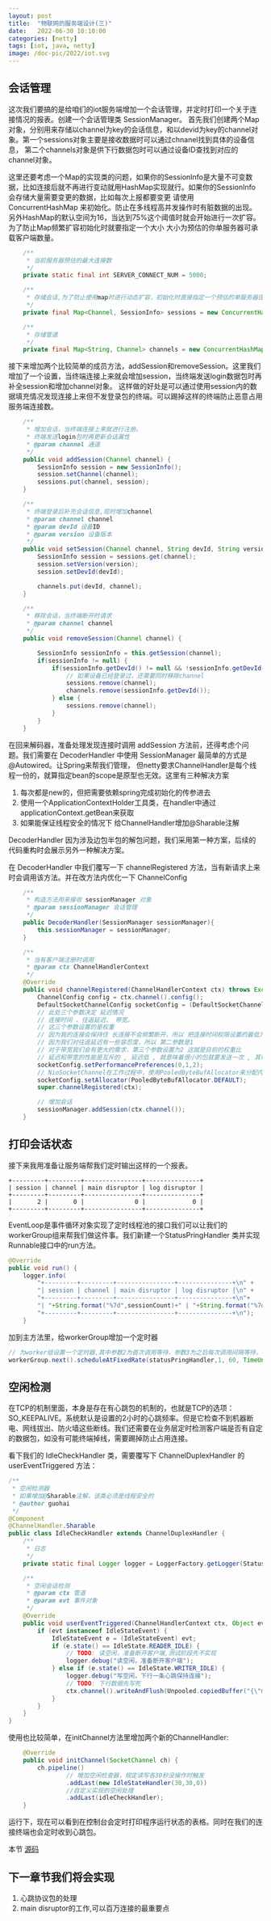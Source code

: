 ```yaml
---
layout: post
title:  "物联网的服务端设计(三)"
date:   2022-06-30 10:10:00
categories: [netty]
tags: [iot, java, netty]
image: /doc-pic/2022/iot.svg
---
```


## 会话管理

这次我们要搞的是给咱们的iot服务端增加一个会话管理，并定时打印一个关于连接情况的报表。创建一个会话管理类 SessionManager。
首先我们创建两个Map对象，分别用来存储以channel为key的会话信息，和以devid为key的channel对象。第一个sessions对象主要是接收数据时可以通过chnanel找到具体的设备信息，
第二个channels对象是供下行数据包时可以通过设备ID查找到对应的channel对象。

这里还要考虑一个Map的实现类的问题，如果你的SessionInfo是大量不可变数据，比如连接后就不再进行变动就用HashMap实现就行。如果你的SessionInfo会存储大量需要变更的数据，比如每次上报都要变更
请使用 ConcurrentHashMap 来初始化。防止在多线程高并发操作时有脏数据的出现。另外HashMap的默认空间为16，当达到75%这个阈值时就会开始进行一次扩容。为了防止Map频繁扩容初始化时就要指定一个大小
大小为预估的你单服务器可承载客户端数量。

~~~ java 
    /**
     * 当前服务器预估的最大连接数
     */
    private static final int SERVER_CONNECT_NUM = 5000;

    /**
     * 存储会话,为了防止使用map时进行动态扩容，初始化时直接指定一个预估的单服务器连接数
     */
    private final Map<Channel, SessionInfo> sessions = new ConcurrentHashMap<>(SERVER_CONNECT_NUM);

    /**
     * 存储管道
     */
    private final Map<String, Channel> channels = new ConcurrentHashMap<>(SERVER_CONNECT_NUM);
~~~

接下来增加两个比较简单的成员方法，addSession和removeSession。这里我们增加了一个设置，当终端连接上来就会增加session，当终端发送login数据包时再补全session和增加channel对象。
这样做的好处是可以通过使用session内的数据填充情况发现连接上来但不发登录包的终端。可以踢掉这样的终端防止恶意占用服务端连接数。

~~~ java
    /**
     * 增加会话，当终端连接上来就进行注册。
     * 终端发送login包时再更新会话属性
     * @param channel 通道
     */
    public void addSession(Channel channel) {
        SessionInfo session = new SessionInfo();
        session.setChannel(channel);
        sessions.put(channel, session);
    }

    /**
     * 终端登录后补充会话信息,现时增加channel
     * @param channel channel
     * @param devId 设备ID
     * @param version 设备版本
     */
    public void setSession(Channel channel, String devId, String version){
        SessionInfo session = sessions.get(channel);
        session.setVersion(version);
        session.setDevId(devId);

        channels.put(devId, channel);
    }	

	/**
     * 移除会话，当终端断开时请求
     * @param channel channel
     */
    public void removeSession(Channel channel) {

        SessionInfo sessionInfo = this.getSession(channel);
        if(sessionInfo != null) {
            if(sessionInfo.getDevId() != null && !sessionInfo.getDevId().isEmpty()) {
                // 如果设备已经登录过，还需要同时移除channel
                sessions.remove(channel);
                channels.remove(sessionInfo.getDevId());
            } else {
                sessions.remove(channel);
            }
        }
    }
~~~

在回来解码器，准备处理发现连接时调用 addSession 方法前，还得考虑个问题。我们需要在 DecoderHandler 中使用 SessionManager 最简单的方式是 @Autowired。让Spring来帮我们管理，
但netty要求ChannelHandler是每个线程一份的，就算指定bean的scope是原型也无效。这里有三种解决方案

1. 每次都是new的，但把需要依赖spring完成初始化的传参进去
2. 使用一个ApplicationContextHolder工具类，在handler中通过applicationContext.getBean来获取
3. 如果能保证线程安全的情况下 给ChannelHandler增加@Sharable注解

DecoderHandler 因为涉及边包半包的解包问题，我们采用第一种方案，后续的代码重构时会展示另外一种解决方案。

在 DecoderHandler 中我们覆写一下 channelRegistered 方法，当有新请求上来时会调用该方法。并在改方法内优化一下 ChannelConfig 
~~~ java
    /**
     * 构造方法用来接收 sessionManager 对象
     * @param sessionManager 会话管理
     */
    public DecoderHandler(SessionManager sessionManager){
        this.sessionManager = sessionManager;
    }

    /**
     * 当有客户端注册时调用
     * @param ctx ChannelHandlerContext
     */
    @Override
    public void channelRegistered(ChannelHandlerContext ctx) throws Exception {
        ChannelConfig config = ctx.channel().config();
        DefaultSocketChannelConfig socketConfig = (DefaultSocketChannelConfig)config;
        // 此处三个参数决定 延迟情况
        // 连接时间 、往返延迟、 带宽。
        // 这三个参数设置的是权重
        // 因为我的连接会保持住 长连接不会频繁断开，所以 把连接时间权限设置的最低为0
        // 因为我们对往返延迟有一些容忍度，所以 第二参数是1
        // 对于带宽我们会有更大的需求，第三个参数设置为2 这就是目前的权重比
        // 延迟和带宽的性能是互斥的 , 延迟低 , 就意味着很小的包就要发送一次 , 其带宽就低了 , 延迟高了 , 每次积累很多数据才发送 , 其带宽就相应的提高了
        socketConfig.setPerformancePreferences(0,1,2);
        // NioSocketChannel在工作过程中，使用PooledByteBufAllocator来分配内存
        socketConfig.setAllocator(PooledByteBufAllocator.DEFAULT);
        super.channelRegistered(ctx);

        // 增加会话
        sessionManager.addSession(ctx.channel());
    }
~~~

## 打印会话状态

接下来我用准备让服务端帮我们定时输出这样的一个报表。

~~~ shell
+---------+---------+----------------+---------------+
| session | channel | main disruptor | log disruptor |
+---------+---------+----------------+---------------+
|       2 |       0 |              0 |             0 |
+---------+---------+----------------+---------------+
~~~
EventLoop是事件循环对象实现了定时线程池的接口我们可以让我们的workerGroup组来帮我们做这件事。我们新建一个StatusPringHandler 类并实现Runnable接口中的run方法。
~~~ java
@Override
public void run() {
    logger.info(
        "+---------+---------+----------------+---------------+\n" +
        "| session | channel | main disruptor | log disruptor |\n" +
        "+---------+---------+----------------+---------------+\n"+
        "| "+String.format("%7d",sessionCount)+" | "+String.format("%7d",channelCount)+" |        "+String.format("%7d",mainDis)+" |       "+String.format("%7d",logDis)+" |\n"+
        "+---------+---------+----------------+---------------+\n");
    }
~~~

加到主方法里，给workerGroup增加一个定时器

~~~ java
// 为worker组设置一个定时器,其中参数2为首次调用等待，参数3为之后每次调用间隔等待，参数4是时间单位
workerGroup.next().scheduleAtFixedRate(statusPringHandler,1, 60, TimeUnit.SECONDS);
~~~

## 空闲检测

在TCP的机制里面，本身是存在有心跳包的机制的，也就是TCP的选项：SO_KEEPALIVE。系统默认是设置的2小时的心跳频率。但是它检查不到机器断电、网线拔出、防火墙这些断线。我们还需要在业务层定时检测客户端是否有自定的数据包，如没有可能终端掉线，需要踢掉防止占用连接。

看下我们的 IdleCheckHandler 类，需要覆写下 ChannelDuplexHandler 的 userEventTriggered 方法：

~~~ java
/**
 * 空闲检测器
 * 如果增加@Sharable注解，该类必须是线程安全的
 * @author guohai
 */
@Component
@ChannelHandler.Sharable
public class IdleCheckHandler extends ChannelDuplexHandler {
    /**
     * 日志
     */
    private static final Logger logger = LoggerFactory.getLogger(StatusPringHandler.class);

    /**
     * 空闲会话检测
     * @param ctx 管道
     * @param evt 事件对象
     */
    @Override
    public void userEventTriggered(ChannelHandlerContext ctx, Object evt) {
        if (evt instanceof IdleStateEvent) {
            IdleStateEvent e = (IdleStateEvent) evt;
            if (e.state() == IdleState.READER_IDLE) {
                // TODO: 读空闲，准备断开客户端,测试阶段先不实现
                logger.debug("读空闲，准备断开客户端");
            } else if (e.state() == IdleState.WRITER_IDLE) {
                logger.debug("写空闲，下行一条心跳保持连接");
                // TODO: 下行数据先写死
                ctx.channel().writeAndFlush(Unpooled.copiedBuffer("{\"msgType\": 20, \"txNo\": \"1234567890123\"}\n", CharsetUtil.UTF_8));
            }
        }
    }
}
~~~

使用也比较简单，在initChannel方法里增加两个新的ChannelHandler:

~~~ java
	@Override
	public void initChannel(SocketChannel ch) {
		ch.pipeline()
				// 增加空闲检查器，规定读写各30秒没操作时触发
				.addLast(new IdleStateHandler(30,30,0))
				//自定义实现的空闲处理
				.addLast(idleCheckHandler);
	}
~~~

运行下，现在可以看到在控制台会定时打印程序运行状态的表格。同时在我们的连接终端也会定时收到心跳包。


本节 [源码](https://github.com/guohai163/iot-server/tree/v0.2)


## 下一章节我们将会实现


1. 心跳协议包的处理
2. main disruptor的工作,可以百万连接的最重要点